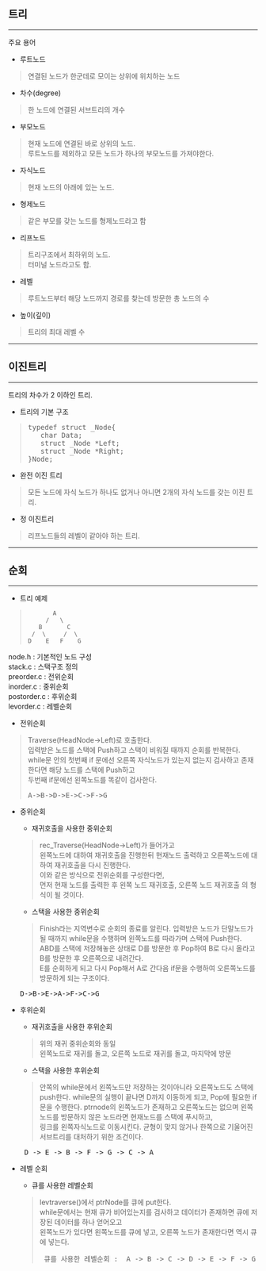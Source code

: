 ## 트리
***

 주요 용어
- 루트노드
>연결된 노드가 한군데로 모이는 상위에 위치하는 노드
- 차수(degree)
> 한 노드에 연결된 서브트리의 개수
- 부모노드
> 현재 노드에 연결된 바로 상위의 노드.   
> 루트노드를 제외하고 모든 노드가 하나의 부모노드를 가져야한다.
- 자식노드
> 현재 노드의 아래에 있는 노드.
- 형제노드 
> 같은 부모를 갖는 노드를 형제노드라고 함
- 리프노드
> 트리구조에서 최하위의 노드.   
> 터미널 노드라고도 함.
- 레벨 
> 루트노드부터 해당 노드까지 경로를 찾는데 방문한 총 노드의 수
- 높이(깊이)
> 트리의 최대 레벨 수

***
## 이진트리
***
트리의 차수가 2 이하인 트리.   
- 트리의 기본 구조
><pre>
>typedef struct _Node{
>    char Data;
>    struct _Node *Left;
>    struct _Node *Right;
>}Node;
></pre>
- 완전 이진 트리 
> 모든 노드에 자식 노드가 하나도 없거나 아니면 2개의 자식 노드를 갖는 이진 트리.
- 정 이진트리
> 리프노드들의 레벨이 같아야 하는 트리.


***
## 순회
***
- 트리 예제

>            A
>          /   \
>        B       C
>      /  \     /  \
>     D    E   F    G
node.h : 기본적인 노드 구성      
stack.c : 스택구조 정의   
preorder.c : 전위순회   
inorder.c : 중위순회   
postorder.c : 후위순회   
levorder.c : 레벨순회   

- 전위순회
> Traverse(HeadNode->Left)로 호출한다.    
> 입력받은 노드를 스택에 Push하고 스택이 비워질 때까지 순회를 반복한다.   
> while문 안의 첫번째 if 문에선 오른쪽 자식노드가 있는지 없는지 검사하고 존재한다면 해당 노드를 스택에 Push하고   
> 두번째 if문에선 왼쪽노드를 똑같이 검사한다.
> <pre>A->B->D->E->C->F->G</pre>

- 중위순회
    - 재귀호출을 사용한 중위순회
    > rec_Traverse(HeadNode->Left)가 들어가고   
    > 왼쪽노드에 대하여 재귀호출을 진행한뒤 현재노드 출력하고 오른쪽노드에 대하여 재귀호출을 다시 진행한다.   
    > 이와 같은 방식으로 전위순회를 구성한다면,   
    > 먼저 현재 노드를 출력한 후 왼쪽 노드 재귀호출, 오른쪽 노드 재귀호출 의 형식이 될 것이다.
    - 스택을 사용한 중위순회
    > Finish라는 지역변수로 순회의 종료를 알린다.
    > 입력받은 노드가 단말노드가 될 때까지 while문을 수행하며 왼쪽노드를 따라가며 스택에 Push한다.   
    >ABD를 스택에 저장해놓은 상태로 D를 방문한 후 Pop하여 B로 다시 올라고 B를 방문한 후 오른쪽으로 내려간다.   
    > E를 순회하게 되고 다시 Pop해서 A로 간다음 if문을 수행하여 오른쪽노드를 방문하게 되는 구조이다.   
    <pre>D->B->E->A->F->C->G</pre>

- 후위순회
    - 재귀호출을 사용한 후위순회
    > 위의 재귀 중위순회와 동일   
    > 왼쪽노드로 재귀를 돌고, 오른쪽 노드로 재귀를 돌고, 마지막에 방문
    - 스택을 사용한 후위순회
    > 안쪽의 while문에서 왼쪽노드만 저장하는 것이아니라 오른쪽노드도 스택에 push한다. 
    > while문의 실행이 끝나면 D까지 이동하게 되고, Pop에 필요한 if문을 수행한다.
    > ptrnode의 왼쪽노드가 존재하고 오른쪽노드는 없으며 왼쪽노드를 방문하지 않은 노드라면 현재노드를 스택에 푸시하고,    
    > 링크를 왼쪽자식노드로 이동시킨다.
    > 균형이 맞지 않거나 한쪽으로 기울어진 서브트리를 대처하기 위한 조건이다.
    <pre> D -> E -> B -> F -> G -> C -> A </pre>
- 레벨 순회
    - 큐를 사용한 레벨순회
    > levtraverse()에서 ptrNode를 큐에 put한다.   
    > while문에서는 현재 큐가 비어있는지를 검사하고 데이터가 존재하면 큐에 저장된 데이터를 하나 얻어오고    
    > 왼쪽노드가 있다면 왼쪽노드를 큐에 넣고,    오른쪽 노드가 존재한다면 역시 큐에 넣는다.   
    > <pre> 큐를 사용한 레벨순회 :  A -> B -> C -> D -> E -> F -> G -></pre>
